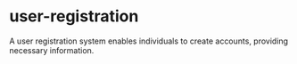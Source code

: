 # user-registration
 A user registration system enables individuals to create accounts, providing necessary information.
